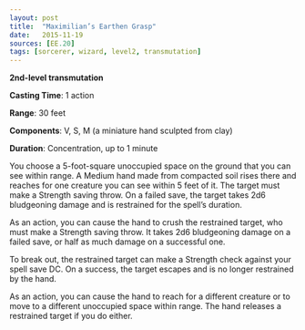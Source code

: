 ```yaml
---
layout: post
title:  "Maximilian’s Earthen Grasp"
date:   2015-11-19
sources: [EE.20]
tags: [sorcerer, wizard, level2, transmutation]
---
```


**2nd-level transmutation**

**Casting Time**: 1 action

**Range**: 30 feet

**Components**: V, S, M (a miniature hand sculpted from clay)

**Duration**: Concentration, up to 1 minute

You choose a 5-foot-square unoccupied space on the ground that you can see within range. A Medium hand made from compacted soil rises there and reaches for one creature you can see within 5 feet of it. The target must make a Strength saving throw. On a failed save, the target takes 2d6 bludgeoning damage and is restrained for the spell’s duration. 

As an action, you can cause the hand to crush the restrained target, who must make a Strength saving throw. It takes 2d6 bludgeoning damage on a failed save, or half as much damage on a successful one.

To break out, the restrained target can make a Strength check against your spell save DC. On a success, the target escapes and is no longer restrained by the hand.

As an action, you can cause the hand to reach for a different creature or to move to a different unoccupied space within range. The hand releases a restrained target if you do either.
